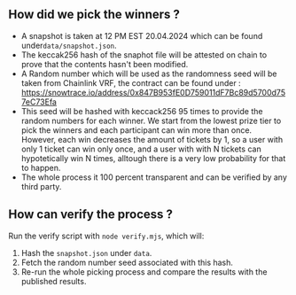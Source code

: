 ## How did we pick the winners ? 
* A snapshot is taken at 12 PM EST 20.04.2024 which can be found under`data/snapshot.json`.
* The keccak256 hash of the snaphot file will be attested on chain to prove that the contents  hasn't been modified.
* A Random number which will be used as the randomness seed will be taken from Chainlink VRF, the contract can be found under : https://snowtrace.io/address/0x847B953fE0D759011dF7Bc89d5700d757eC73Efa
* This seed will be hashed with keccack256 95 times to provide the random numbers for each winner. We start from the lowest prize tier to pick the winners and each participant can win more than once. However, each win decreases the amount of tickets by 1, so a user with only 1 ticket can win only once, and a user with with N tickets can hypotetically win N times, alltough there is a very low probability for that to happen.  
* The whole process it 100 percent transparent and can be verified by any third party.

## How can verify the process ?
Run the verify script with `node verify.mjs`, which will:
1. Hash the `snapshot.json` under `data`.
2. Fetch the random number seed associated with this hash.
4. Re-run the whole picking process and compare the results with the published results. 